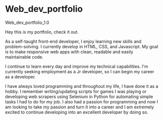 # Web_dev_portfolio
Web_dev_portfolio_1.0

Hey this is my portfolio, check it out.


As a self-taught front-end developer, I enjoy learning new skills and problem-solving. I currently develop in HTML, CSS, and Javascript. My goal is to make responsive web apps with clean, readable and easily maintainable code. 

I continue to learn every day and improve my technical capabilities. I'm currently seeking employment as a Jr developer, so I can begin my career as a developer. 

I have always loved programming and throughout my life, I have done it as a hobby. I remember writing/updating scripts for games I was playing or developing web scrapers using Selenium in Python for automating simple tasks I had to do for my job. I also had a passion for programming and now I am looking to take my passion and turn it into a career and I am extremely excited to continue developing into an excellent developer by doing so.
